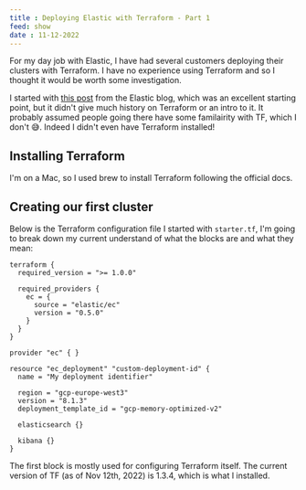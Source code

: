 ```yaml
---
title : Deploying Elastic with Terraform - Part 1
feed: show
date : 11-12-2022
---
```


For my day job with Elastic, I have had several customers deploying their clusters with Terraform. I have no experience using Terraform and so I thought it would be worth some investigation.

I started with [this post](https://www.elastic.co/blog/using-terraform-with-elastic-cloud) from the Elastic blog, which was an excellent starting point, but it didn't give much history on Terraform or an intro to it. It probably assumed people going there have some familairity with TF, which I don't 😅. Indeed I didn't even have Terraform installed!

## Installing Terraform

I'm on a Mac, so I used brew to install Terraform following the official docs.


## Creating our first cluster

Below is the Terraform configuration file I started with `starter.tf`, I'm going to break down my current understand of what the blocks are and what they mean:

```
terraform {
  required_version = ">= 1.0.0"

  required_providers {
    ec = {
      source = "elastic/ec"
      version = "0.5.0"
    }
  }
}

provider "ec" { }

resource "ec_deployment" "custom-deployment-id" {
  name = "My deployment identifier"
  
  region = "gcp-europe-west3"
  version = "8.1.3"
  deployment_template_id = "gcp-memory-optimized-v2"
  
  elasticsearch {}
  
  kibana {}
}
```

The first block is mostly used for configuring Terraform itself. The current version of TF (as of Nov 12th, 2022) is 1.3.4, which is what I installed.